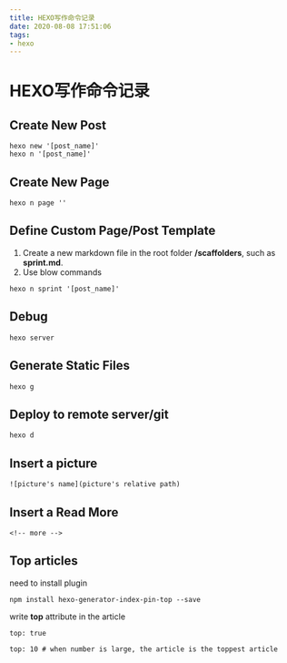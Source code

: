 ```yaml
---
title: HEXO写作命令记录
date: 2020-08-08 17:51:06
tags:
- hexo
---
```

# HEXO写作命令记录
## Create New Post
```
hexo new '[post_name]'
hexo n '[post_name]'
```

## Create New Page
```
hexo n page ''
```

## Define Custom Page/Post Template
1. Create a new markdown file in the root folder **/scaffolders**, such as **sprint.md**.
2. Use blow commands

```
hexo n sprint '[post_name]'
```

## Debug
```
hexo server
```

## Generate Static Files
```
hexo g
```

## Deploy to remote server/git
```
hexo d
```

## Insert a picture
```
![picture's name](picture's relative path)
```

## Insert a Read More
```
<!-- more -->
```

## Top articles
need to install plugin

```
npm install hexo-generator-index-pin-top --save
```

write **top** attribute in the article

```
top: true

top: 10 # when number is large, the article is the toppest article
```